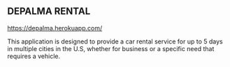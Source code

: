## DEPALMA RENTAL
https://depalma.herokuapp.com/

This application is designed to provide a car rental service for up to 5 days in multiple cities in the U.S, whether for business or a specific need that requires a vehicle. 